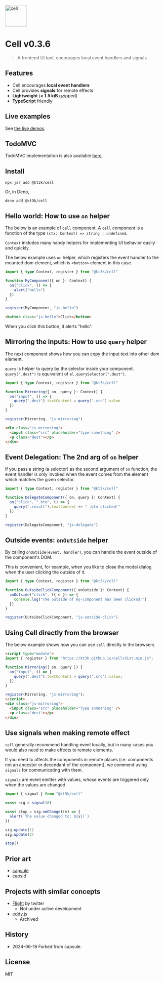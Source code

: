 <img src="https://kt3k.github.io/cell/cell-logo.svg" width="70" alt="cell" />

# Cell v0.3.6

> A frontend UI tool, encourages local event handlers and signals

## Features

- Cell encourages **local event handlers**
- Cell provides **signals** for remote effects
- **Lightweight** (**< 1.5 kiB** gzipped)
- **TypeScript** friendly

## Live examples

See [the live demos](https://kt3k.github.io/cell).

## TodoMVC

TodoMVC implementation is also available
[here](https://github.com/kt3k/cell-todomvc).

## Install

```
npx jsr add @kt3k/cell
```

Or, in Deno,

```
deno add @kt3k/cell
```

## Hello world: How to use `on` helper

The below is an example of `cell` component. A `cell` component is a function of
the type `(ctx: Context) => string | undefined`.

`Context` includes many handy helpers for implementing UI behavior easily and
quickly.

The below example uses `on` helper, which registers the event handler to the
mounted dom element, which is `<button>` element in this case.

```ts
import { type Context, register } from "@kt3k/cell"

function MyComponent({ on }: Context) {
  on("click", () => {
    alert("hello")
  })
}

register(MyComponent, "js-hello")
```

```html
<button class="js-hello">Click</button>
```

When you click this button, it alerts "hello".

## Mirroring the inputs: How to use `query` helper

The next component shows how you can copy the input text into other dom element.

`query` is helper to query by the selector inside your component.
`query(".dest")` is equivalent of `el.querySelector(".dest")`.

```ts
import { type Context, register } from "@kt3k/cell"

function Mirroring({ on, query }: Context) {
  on("input", () => {
    query(".dest").textContent = query(".src").value
  })
}

register(Mirroring, "js-mirroring")
```

```html
<div class="js-mirroring">
  <input class="src" placeholder="type something" />
  <p class="dest"></p>
</div>
```

## Event Delegation: The 2nd arg of `on` helper

If you pass a string (a selector) as the second argument of `on` function, the
event handler is only invoked when the event comes from the element which
matches the given selector.

```ts
import { type Context, register } from "@kt3k/cell"

function DelegateComponent({ on, query }: Context) {
  on("click", ".btn", () => {
    query(".result").textContext += " .btn clicked!"
  })
}

register(DelegateComponent, "js-delegate")
```

## Outside events: `onOutside` helper

By calling `onOutside(event, handler)`, you can handle the event outside of the
component's DOM.

This is convenient, for example, when you like to close the modal dialog when
the user clicking the outside of it.

```ts
import { type Context, register } from "@kt3k/cell"

function OutsideClickComponent({ onOutside }: Context) {
  onOutside("click", ({ e }) => {
    console.log("The outside of my-component has been clicked!")
  })
}

register(OutsideClickComponent, "js-outside-click")
```

## Using Cell directly from the browser

The below example shows how you can use `cell` directly in the browsers.

```html
<script type="module">
import { register } from "https://kt3k.github.io/cell/dist.min.js";

function Mirroring({ on, query }) {
  on("input", () => {
    query(".dest").textContent = query(".src").value;
  });
}

register(Mirroring, "js-mirroring");
</script>
<div class="js-mirroring">
  <input class="src" placeholder="Type something" />
  <p class="dest"></p>
</div>
```

## Use signals when making remote effect

`cell` generally recommend handling event locally, but in many cases you would
also need to make effects to remote elements.

If you need to affects the components in remote places (i.e. components not an
ancestor or decendant of the component), we commend using `signals` for
communicating with them.

`signals` are event emitter with values, whose events are triggered only when
the values are changed.

```ts
import { signal } from "@kt3k/cell"

const sig = signal(0)

const stop = sig.onChange((v) => {
  alert(`The value changed to: ${v}!`)
})

sig.update(1)
sig.update(2)

stop()
```

## Prior art

- [capsule](https://github.com/capsidjs/capsule)
- [capsid](https://github.com/capsidjs/capsid)

## Projects with similar concepts

- [Flight](https://flightjs.github.io/) by twitter
  - Not under active development
- [eddy.js](https://github.com/WebReflection/eddy)
  - Archived

## History

- 2024-06-18 Forked from capsule.

## License

MIT
